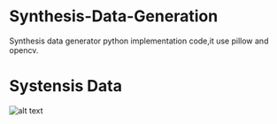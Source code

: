 # Synthesis-Data-Generation
Synthesis data generator python implementation code,it use pillow and opencv.

# Systensis Data
![alt text](http://blurred_8040.png)
